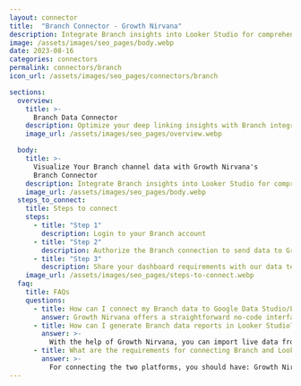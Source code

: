 ```yaml
---
layout: connector
title:  "Branch Connector - Growth Nirvana"
description: Integrate Branch insights into Looker Studio for comprehensive deep linking analytics that guide your app strategies.
image: /assets/images/seo_pages/body.webp
date: 2023-08-16
categories: connectors
permalink: connectors/branch
icon_url: /assets/images/seo_pages/connectors/branch

sections:
  overview:
    title: >-
      Branch Data Connector
    description: Optimize your deep linking insights with Branch integration. Seamlessly merge Branch's data with Looker Studio's analytical prowess, unlocking insights into user journeys, conversion paths, and app performance.
    image_url: /assets/images/seo_pages/overview.webp

  body:
    title: >-
      Visualize Your Branch channel data with Growth Nirvana's
      Branch Connector
    description: Integrate Branch insights into Looker Studio for comprehensive deep linking analytics that guide your app strategies.
    image_url: /assets/images/seo_pages/body.webp
  steps_to_connect:
    title: Steps to connect
    steps:
      - title: "Step 1"
        description: Login to your Branch account
      - title: "Step 2"
        description: Authorize the Branch connection to send data to Growth Nirvana
      - title: "Step 3"
        description: Share your dashboard requirements with our data team. We will build the report for you.
    image_url: /assets/images/seo_pages/steps-to-connect.webp
  faq:
    title: FAQs
    questions:
      - title: How can I connect my Branch data to Google Data Studio/Looker Studio?
        answer: Growth Nirvana offers a straightforward no-code interface to connect to Branch data sources.
      - title: How can I generate Branch data reports in Looker Studio?
        answer: >-
          With the help of Growth Nirvana, you can import live data from Branch into Looker Studio. These data can be viewed in charts, tables, and dashboards to generate branded reports that can be shared instantly.
      - title: What are the requirements for connecting Branch and Looker Studio?
        answer: >-
          For connecting the two platforms, you should have: Growth Nirvana Account and Branch Ads Account
---
```

